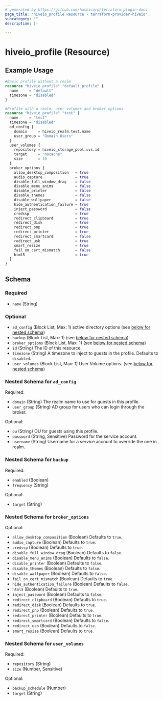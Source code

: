 ```yaml
---
# generated by https://github.com/hashicorp/terraform-plugin-docs
page_title: "hiveio_profile Resource - terraform-provider-hiveio"
subcategory: ""
description: |-
  
---
```


# hiveio_profile (Resource)



## Example Usage

```terraform
#Basic profile without a realm
resource "hiveio_profile" "default_profile" {
  name     = "default"
  timezone = "disabled"
}

#Profile with a realm, user volumes and broker options
resource "hiveio_profile" "test" {
  name     = "test"
  timezone = "disabled"
  ad_config {
    domain     = hiveio_realm.test.name
    user_group = "Domain Users"
  }
  user_volumes {
    repository = hiveio_storage_pool.uvs.id
    target     = "nocache"
    size       = 10
  }
  broker_options {
    allow_desktop_composition   = true
    audio_capture               = true
    disable_full_window_drag    = false
    disable_menu_anims          = false
    disable_printer             = false
    disable_themes              = false
    disable_wallpaper           = false
    hide_authentication_failure = true
    inject_password             = false
    credssp                     = true
    redirect_clipboard          = true
    redirect_disk               = true
    redirect_pnp                = true
    redirect_printer            = true
    redirect_smartcard          = false
    redirect_usb                = true
    smart_resize                = true
    fail_on_cert_mismatch       = false
    html5                       = true
  }
}
```

<!-- schema generated by tfplugindocs -->
## Schema

### Required

- `name` (String)

### Optional

- `ad_config` (Block List, Max: 1) active directory options (see [below for nested schema](#nestedblock--ad_config))
- `backup` (Block List, Max: 1) (see [below for nested schema](#nestedblock--backup))
- `broker_options` (Block List, Max: 1) (see [below for nested schema](#nestedblock--broker_options))
- `id` (String) The ID of this resource.
- `timezone` (String) A timezone to inject to guests in the profile. Defaults to `disabled`.
- `user_volumes` (Block List, Max: 1) User Volume options. (see [below for nested schema](#nestedblock--user_volumes))

<a id="nestedblock--ad_config"></a>
### Nested Schema for `ad_config`

Required:

- `domain` (String) The realm name to use for guests in this profile.
- `user_group` (String) AD group for users who can login through the broker.

Optional:

- `ou` (String) OU for guests using this profile.
- `password` (String, Sensitive) Password for the service account.
- `username` (String) Username for a service account to override the one in realm.


<a id="nestedblock--backup"></a>
### Nested Schema for `backup`

Required:

- `enabled` (Boolean)
- `frequency` (String)

Optional:

- `target` (String)


<a id="nestedblock--broker_options"></a>
### Nested Schema for `broker_options`

Optional:

- `allow_desktop_composition` (Boolean) Defaults to `true`.
- `audio_capture` (Boolean) Defaults to `true`.
- `credssp` (Boolean) Defaults to `true`.
- `disable_full_window_drag` (Boolean) Defaults to `false`.
- `disable_menu_anims` (Boolean) Defaults to `false`.
- `disable_printer` (Boolean) Defaults to `false`.
- `disable_themes` (Boolean) Defaults to `false`.
- `disable_wallpaper` (Boolean) Defaults to `false`.
- `fail_on_cert_mismatch` (Boolean) Defaults to `true`.
- `hide_authentication_failure` (Boolean) Defaults to `false`.
- `html5` (Boolean) Defaults to `true`.
- `inject_password` (Boolean) Defaults to `false`.
- `redirect_clipboard` (Boolean) Defaults to `true`.
- `redirect_disk` (Boolean) Defaults to `true`.
- `redirect_pnp` (Boolean) Defaults to `true`.
- `redirect_printer` (Boolean) Defaults to `true`.
- `redirect_smartcard` (Boolean) Defaults to `false`.
- `redirect_usb` (Boolean) Defaults to `false`.
- `smart_resize` (Boolean) Defaults to `true`.


<a id="nestedblock--user_volumes"></a>
### Nested Schema for `user_volumes`

Required:

- `repository` (String)
- `size` (Number, Sensitive)

Optional:

- `backup_schedule` (Number)
- `target` (String)


